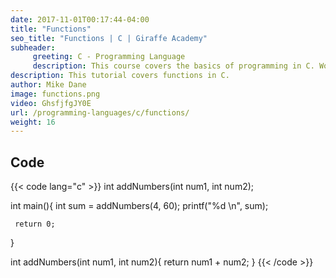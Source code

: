 ```yaml
---
date: 2017-11-01T00:17:44-04:00
title: "Functions"
seo_title: "Functions | C | Giraffe Academy"
subheader:
     greeting: C - Programming Language
     description: This course covers the basics of programming in C. Work your way through the videos and we'll teach you everything you need to know to start your programming journey!
description: This tutorial covers functions in C.
author: Mike Dane
image: functions.png
video: GhsfjfgJY0E
url: /programming-languages/c/functions/
weight: 16
---
```


## Code

{{< code lang="c" >}}
int addNumbers(int num1, int num2);

int main(){
     int sum = addNumbers(4, 60);
     printf("%d \n", sum);

     return 0;
}

int addNumbers(int num1, int num2){
     return num1 + num2;
}
{{< /code >}}